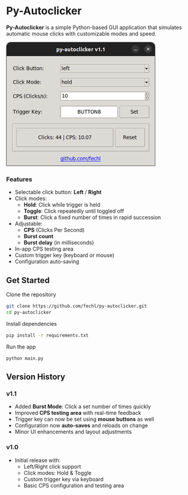 # Py-Autoclicker
**Py-Autoclicker** is a simple Python-based GUI application that simulates automatic mouse clicks with customizable modes and speed.

![Preview](assets/screenshot.png)

### Features
- Selectable click button: **Left** / **Right**
- Click modes:
  - **Hold**: Click while trigger is held
  - **Toggle**: Click repeatedly until toggled off
  - **Burst**: Click a fixed number of times in rapid succession
- Adjustable:
  - **CPS** (Clicks Per Second)
  - **Burst count**
  - **Burst delay** (in milliseconds)
- In-app CPS testing area
- Custom trigger key (keyboard or mouse)
- Configuration auto-saving

## Get Started
Clone the repository
```bash
git clone https://github.com/fechl/py-autoclicker.git
cd py-autoclicker
````
Install dependencies
```bash
pip install -r requirements.txt
```
Run the app
```bash
python main.py
```

## Version History

### v1.1
- Added **Burst Mode**: Click a set number of times quickly
- Improved **CPS testing area** with real-time feedback
- Trigger key can now be set using **mouse buttons** as well
- Configuration now **auto-saves** and reloads on change
- Minor UI enhancements and layout adjustments

### v1.0
- Initial release with:
  - Left/Right click support
  - Click modes: Hold & Toggle
  - Custom trigger key via keyboard
  - Basic CPS configuration and testing area
